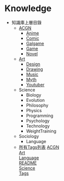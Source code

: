 # Knowledge

* 知識庫上層目錄
  * [ACGN](./ACGN)
    * [Anime](./ACGN/Anime)  
    * [Comic](./ACGN/Comic)  
    * [Galgame](./ACGN/Galgame)  
    * [Game](./ACGN/Game)  
    * [Novel](./ACGN/Novel)  
  * [Art](./Art)
    * [Design](./Art/Design)
    * [Drawing](./Art/Drawing)
    * [Music](./Art/Music)
    * [Myth](./Art/Myth)
    * [Youtuber](./Art/Youtuber)
  * Science
    * Biology
    * Evolution
    * Philosophy
    * Physics
    * Programming
    * Psychology
    * Technology
    * WeightTraining
  * Sociology
    * Language
  * [所有Tags列表](./Tags)
[ACGN](./ACGN/)  
[Art](./Art/)  
[Language](./Language/)  
[README](./README/)  
[Science](./Science/)  
[Tags](./Tags/)  
